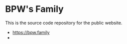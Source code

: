 # BPW's Family

This is the source code repository for the public website.

* https://bpw.family
* 
